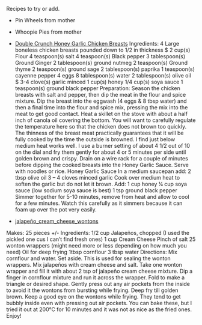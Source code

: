 Recipes to try or add.

- Pin Wheels from mother
- Whoopie Pies from mother

- [Double Crunch Honey Garlic Chicken Breasts](http://www.reddit.com/r/food/comments/26jdxy/double_crunch_honey_garlic_chicken_breasts/)
Ingredients:
4 Large boneless chicken breasts pounded down to 1/2 in thickness $
2 cup(s) Flour
4 teaspoon(s) salt
4 teaspoon(s) Black pepper
3 tablespoon(s) Ground Ginger
2 tablespoon(s) ground nutmeg
2 teaspoon(s) Ground thyme
2 teaspoon(s) ground sage
2 tablespoon(s) paprika
1 teaspoon(s) cayenne pepper
4 eggs
8 tablespoon(s) water
2 tablespoon(s) olive oil $
3-4 clove(s) garlic minced
1 cup(s) honey
1/4 cup(s) soya sauce
1 teaspoon(s) ground black pepper
Preparation:
Season the chicken breasts with salt and pepper, then dip the meat in the flour and spice mixture. Dip the breast into the eggwash (4 eggs & 8 tbsp water) and then a final time into the flour and spice mix, pressing the mix into the meat to get good contact.
Heat a skillet on the stove with about a half inch of canola oil covering the bottom. You will want to carefully regulate the temperature here so that the chicken does not brown too quickly. The thinness of the breast meat practically guarantees that it will be fully cooked by the time the outside is browned. I find just below medium heat works well. I use a burner setting of about 4 1/2 out of 10 on the dial and fry them gently for about 4 or 5 minutes per side until golden brown and crispy.
Drain on a wire rack for a couple of minutes before dipping the cooked breasts into the Honey Garlic Sauce. Serve with noodles or rice.
Honey Garlic Sauce
In a medium saucepan add:
2 tbsp olive oil
3 – 4 cloves minced garlic
Cook over medium heat to soften the garlic but do not let it brown. Add:
1 cup honey
¼ cup soya sauce (low sodium soya sauce is best)
1 tsp ground black pepper
Simmer together for 5-10 minutes, remove from heat and allow to cool for a few minutes. Watch this carefully as it simmers because it can foam up over the pot very easily.


- [jalapeño_cream_cheese_wontons](http://www.reddit.com/r/food/comments/3b7176/jalape%C3%B1o_cream_cheese_wontons_recipe_in_comments/)

Makes: 25 pieces +/-
Ingredients:
1/2 cup Jalapeños, chopped (I used the pickled one cus I can’t find fresh ones)
1 cup Cream Cheese
Pinch of salt
25 wonton wrappers (might need more or less depending on how much you need)
Oil for deep frying
1tbsp cornflour
3 tbsp water
Directions:
Mix cornflour and water. Set aside. This is used for sealing the wonton wrappers. Mix jalapeños with cream cheese and salt. Take one wonton wrapper and fill it with about 2 tsp of jalapeño cream cheese mixture. Dip a finger in cornflour mixture and run it across the wrapper. Fold to make a triangle or desired shape. Gently press out any air pockets from the inside to avoid it the wontons from bursting while frying. Deep fry till golden brown.
Keep a good eye on the wontons while frying. They tend to get bubbly inside even with pressing out air pockets. You can bake these, but I tried it out at 200°C for 10 minutes and it was not as nice as the fried ones.
Enjoy!
